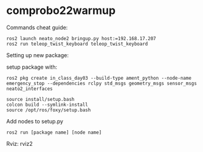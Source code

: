 # comprobo22warmup
Commands cheat guide:

```
ros2 launch neato_node2 bringup.py host:=192.168.17.207
ros2 run teleop_twist_keyboard teleop_twist_keyboard
```

Setting up new package:

setup package with:
```
ros2 pkg create in_class_day03 --build-type ament_python --node-name emergency_stop --dependencies rclpy std_msgs geometry_msgs sensor_msgs neato2_interfaces
```
```
source install/setup.bash
colcon build --symlink-install
source /opt/ros/foxy/setup.bash
```

Add nodes to setup.py
```
ros2 run [package name] [node name]
```


Rviz: rviz2

